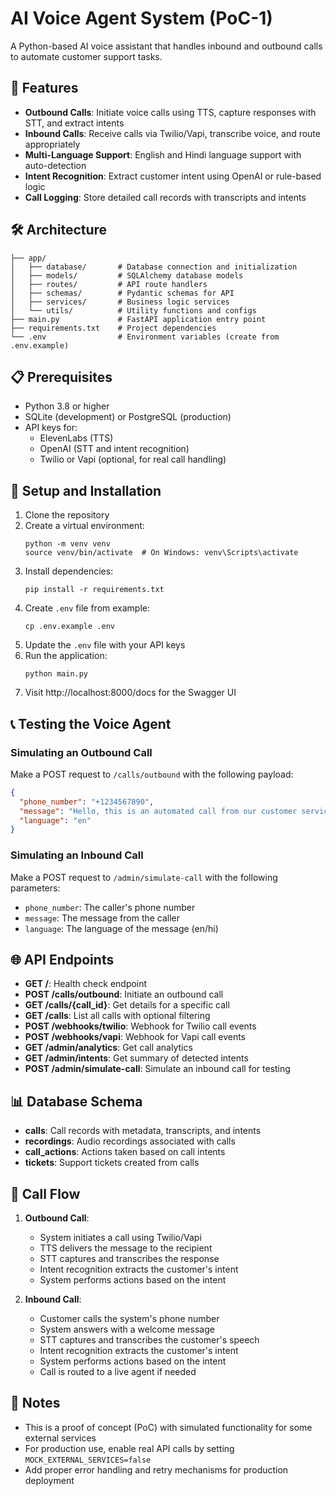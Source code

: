 # AI Voice Agent System (PoC-1)

A Python-based AI voice assistant that handles inbound and outbound calls to automate customer support tasks.

## 🎯 Features

- **Outbound Calls**: Initiate voice calls using TTS, capture responses with STT, and extract intents
- **Inbound Calls**: Receive calls via Twilio/Vapi, transcribe voice, and route appropriately
- **Multi-Language Support**: English and Hindi language support with auto-detection
- **Intent Recognition**: Extract customer intent using OpenAI or rule-based logic
- **Call Logging**: Store detailed call records with transcripts and intents

## 🛠️ Architecture

```
├── app/
│   ├── database/       # Database connection and initialization
│   ├── models/         # SQLAlchemy database models
│   ├── routes/         # API route handlers
│   ├── schemas/        # Pydantic schemas for API
│   ├── services/       # Business logic services
│   └── utils/          # Utility functions and configs
├── main.py             # FastAPI application entry point
├── requirements.txt    # Project dependencies
└── .env                # Environment variables (create from .env.example)
```

## 📋 Prerequisites

- Python 3.8 or higher
- SQLite (development) or PostgreSQL (production)
- API keys for:
  - ElevenLabs (TTS)
  - OpenAI (STT and intent recognition)
  - Twilio or Vapi (optional, for real call handling)

## 🚀 Setup and Installation

1. Clone the repository
2. Create a virtual environment:
   ```
   python -m venv venv
   source venv/bin/activate  # On Windows: venv\Scripts\activate
   ```
3. Install dependencies:
   ```
   pip install -r requirements.txt
   ```
4. Create `.env` file from example:
   ```
   cp .env.example .env
   ```
5. Update the `.env` file with your API keys
6. Run the application:
   ```
   python main.py
   ```
7. Visit http://localhost:8000/docs for the Swagger UI

## 📞 Testing the Voice Agent

### Simulating an Outbound Call

Make a POST request to `/calls/outbound` with the following payload:

```json
{
  "phone_number": "+1234567890",
  "message": "Hello, this is an automated call from our customer service. How can we help you today?",
  "language": "en"
}
```

### Simulating an Inbound Call

Make a POST request to `/admin/simulate-call` with the following parameters:

- `phone_number`: The caller's phone number
- `message`: The message from the caller
- `language`: The language of the message (en/hi)

## 🌐 API Endpoints

- **GET /**: Health check endpoint
- **POST /calls/outbound**: Initiate an outbound call
- **GET /calls/{call_id}**: Get details for a specific call
- **GET /calls**: List all calls with optional filtering
- **POST /webhooks/twilio**: Webhook for Twilio call events
- **POST /webhooks/vapi**: Webhook for Vapi call events
- **GET /admin/analytics**: Get call analytics
- **GET /admin/intents**: Get summary of detected intents
- **POST /admin/simulate-call**: Simulate an inbound call for testing

## 📊 Database Schema

- **calls**: Call records with metadata, transcripts, and intents
- **recordings**: Audio recordings associated with calls
- **call_actions**: Actions taken based on call intents
- **tickets**: Support tickets created from calls

## 🔄 Call Flow

1. **Outbound Call**:
   - System initiates a call using Twilio/Vapi
   - TTS delivers the message to the recipient
   - STT captures and transcribes the response
   - Intent recognition extracts the customer's intent
   - System performs actions based on the intent

2. **Inbound Call**:
   - Customer calls the system's phone number
   - System answers with a welcome message
   - STT captures and transcribes the customer's speech
   - Intent recognition extracts the customer's intent
   - System performs actions based on the intent
   - Call is routed to a live agent if needed

## 📝 Notes

- This is a proof of concept (PoC) with simulated functionality for some external services
- For production use, enable real API calls by setting `MOCK_EXTERNAL_SERVICES=false`
- Add proper error handling and retry mechanisms for production deployment